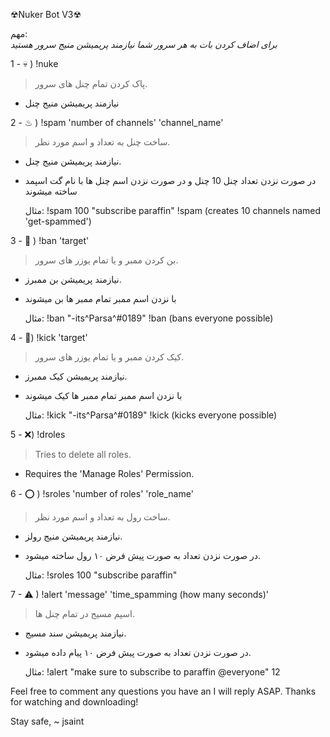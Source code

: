 ☢Nuker Bot V3☢

مهم:
<br>
*برای اضاف کردن بات به هر سرور شما نیازمند پریمیشن منیج سرور هستید*

1 - 💀 ) !nuke 
> پاک کردن تمام چنل های سرور.
- نیازمند پریمیشن منیج چنل


2 - ♨ ) !spam 'number of channels' 'channel_name'
> ساخت چنل به تعداد و اسم مورد نظر.
- نیازمند پریمیشن منیج چنل.
- در صورت نزدن تعداد چنل 10 چنل و در صورت نزدن اسم چنل ها با نام گت اسپمد ساخته میشوند

	مثال:
!spam 100 "subscribe paraffin"
!spam (creates 10 channels named 'get-spammed')


3 - 🛑 ) !ban 'target'
> بن کردن ممبر و یا تمام یوزر های سرور.
- نیازمند پریمیشن بن ممبرز.
- با نزدن اسم ممبر تمام ممبر ها بن میشوند


	مثال:
!ban "-its^Parsa^#0189"
!ban (bans everyone possible)


4 - 📛) !kick 'target'
> کیک کردن ممبر  و یا تمام یوزر های سرور.
- نیازمند پریمیشن کیک ممبرز.
- با نزدن اسم ممبر تمام ممبر ها کیک میشوند

	مثال:
!kick "-its^Parsa^#0189"
!kick (kicks everyone possible)


5 - ❌) !droles
> Tries to delete all roles.
- Requires the 'Manage Roles' Permission.


6 - ⭕ ) !sroles 'number of roles' 'role_name'
> ساخت رول به تعداد و اسم مورد نظر.
- نیازمند پریمیشن منیج رولز.
- در صورت نزدن تعداد به صورت پیش فرض ۱۰ رول ساخته میشود.

	مثال:
!sroles 100 "subscribe paraffin"


7 - ⚠ ) !alert 'message' 'time_spamming (how many seconds)'
> اسپم مسیج در تمام چنل ها.
- نیازمند پریمیشن سند مسیج.
- در صورت نزدن تعداد به صورت پیش فرض ۱۰ پیام داده میشود.

	مثال:
!alert "make sure to subscribe to paraffin @everyone" 12 

Feel free to comment any questions you have an I will reply ASAP.
Thanks for watching and downloading!

Stay safe,
~ jsaint

